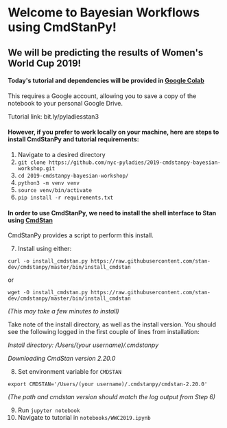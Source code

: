 
# Welcome to Bayesian Workflows using CmdStanPy!

## We will be predicting the results of Women's World Cup 2019!

####  Today's tutorial and dependencies will be provided in [Google Colab](https://colab.research.google.com/)

This requires a Google account, allowing you to save a copy of the notebook to your personal Google Drive.

Tutorial link: bit.ly/pyladiesstan3

#### However, if you prefer to work locally on your machine, here are steps to install CmdStanPy and tutorial requirements:
1. Navigate to a desired directory
2. `git clone https://github.com/nyc-pyladies/2019-cmdstanpy-bayesian-workshop.git`
3. `cd 2019-cmdstanpy-bayesian-workshop/`
4. `python3 -m venv venv`
5. `source venv/bin/activate`
6. `pip install -r requirements.txt`

#### In order to use CmdStanPy, we need to install the shell interface to Stan using [CmdStan](https://mc-stan.org/users/interfaces/cmdstan)

CmdStanPy provides a script to perform this install.

7. Install using either:

`curl -o install_cmdstan.py https://raw.githubusercontent.com/stan-dev/cmdstanpy/master/bin/install_cmdstan`

or

`wget -O install_cmdstan.py https://raw.githubusercontent.com/stan-dev/cmdstanpy/master/bin/install_cmdstan`

*(This may take a few minutes to install)*

Take note of the install directory, as well as the install version. You should see the following logged in the first couple of lines from installation:

*Install directory: /Users/(your username)/.cmdstanpy*

*Downloading CmdStan version 2.20.0*

8. Set environment variable for `CMDSTAN`

`export CMDSTAN='/Users/(your username)/.cmdstanpy/cmdstan-2.20.0'`

*(The path and cmdstan version should match the log output from Step 6)*

9. Run `jupyter notebook`
10. Navigate to tutorial in `notebooks/WWC2019.ipynb`
